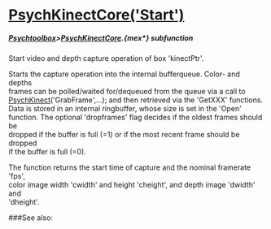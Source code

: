 # [PsychKinectCore('Start')](PsychKinectCore-Start) 
##### [Psychtoolbox](Psychtoolbox)>[PsychKinectCore](PsychKinectCore).{mex*} subfunction


Start video and depth capture operation of box 'kinectPtr'.  
  
Starts the capture operation into the internal bufferqueue. Color- and depths  
frames can be polled/waited for/dequeued from the queue via a call to  
[PsychKinect](PsychKinect)('GrabFrame',...); and then retrieved via the 'GetXXX' functions.  
Data is stored in an internal ringbuffer, whose size is set in the 'Open'  
function. The optional 'dropframes' flag decides if the oldest frames should be  
dropped if the buffer is full (=1) or if the most recent frame should be dropped  
if the buffer is full (=0).   
  
The function returns the start time of capture and the nominal framerate 'fps',  
color image width 'cwidth' and height 'cheight', and depth image 'dwidth' and  
'dheight'.  
  
  


###See also:


